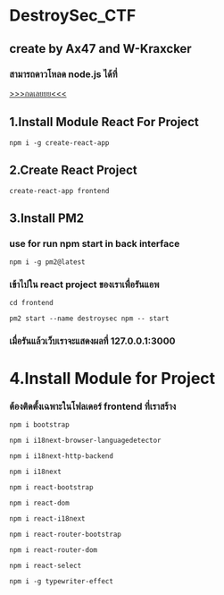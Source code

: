 # DestroySec_CTF
## create by Ax47 and W-Kraxcker

### สามารถดาวโหลด node.js ได้ที่
[>>>กดเลยยย<<<](https://nodejs.org/en/)


## 1.Install Module React For Project
```
npm i -g create-react-app
```

## 2.Create React Project
```
create-react-app frontend
```

## 3.Install PM2
### use for run npm start in back interface
```
npm i -g pm2@latest
```
### เข้าไปใน react project ของเราเพื่อรันแอพ
```
cd frontend
```
```
pm2 start --name destroysec npm -- start 
```
### เมื่อรันแล้วเว็บเราจะแสดงผลที่ 127.0.0.1:3000


# 4.Install Module for Project
### ต้องติดตั้งเฉพาะในโฟลเดอร์ frontend ที่เราสร้าง
```
npm i bootstrap
```
```
npm i i18next-browser-languagedetector
```
```
npm i i18next-http-backend
```
```
npm i i18next
```
```
npm i react-bootstrap
```
```
npm i react-dom
```
```
npm i react-i18next
```
```
npm i react-router-bootstrap
```
```
npm i react-router-dom
```
```
npm i react-select
```
```
npm i -g typewriter-effect
```

